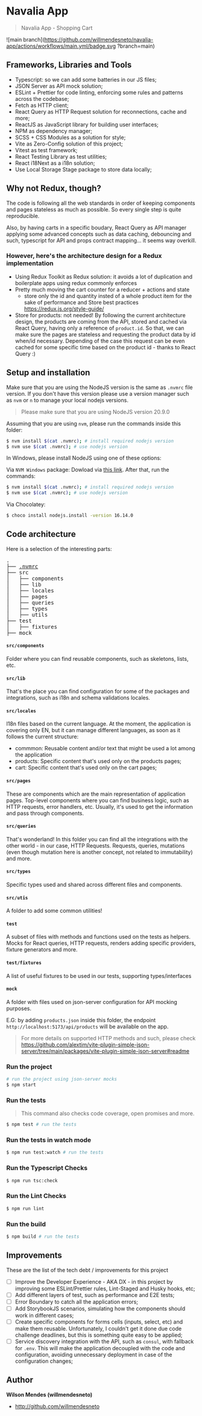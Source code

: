 # Navalia App

> Navalia App - Shopping Cart

![main branch](https://github.com/willmendesneto/navalia-app/actions/workflows/main.yml/badge.svg
?branch=main)

## Frameworks, Libraries and Tools

- Typescript: so we can add some batteries in our JS files;
- JSON Server as API mock solution;
- ESLint + Prettier for code linting, enforcing some rules and patterns across the codebase;
- Fetch as HTTP client;
- React Query as HTTP Request solution for reconnections, cache and more;
- ReactJS as JavaScript library for building user interfaces;
- NPM as dependency manager;
- SCSS + CSS Modules as a solution for style;
- Vite as Zero-Config solution of this project;
- Vitest as test framework;
- React Testing Library as test utilities;
- React i18Next as a i18n solution;
- Use Local Storage Stage package to store data locally;

## Why not Redux, though?

The code is following all the web standards in order of keeping components and pages stateless as much as possible. So every single step is quite reproducible.

Also, by having carts in a specific boudary, React Query as API manager applying some advanced concepts such as data caching, debouncing and such, typescript for API and props contract mapping... it seems way overkill.

### However, here's the architecture design for a Redux implementation

- Using Redux Toolkit as Redux solution: it avoids a lot of duplication and boilerplate apps using redux commonly enforces
- Pretty much moving the cart counter for a reducer + actions and state
  - store only the id and quantity insted of a whole product item for the sake of performance and Store best practices https://redux.js.org/style-guide/
- Store for products: not needed! By following the current architecture design, the products are coming from the API, stored and cached via React Query, having only a reference of `product.id`. So that, we can make sure the pages are stateless and requesting the product data by id when/id necessary. Depending of the case this request can be even cached for some specific time based on the product id - thanks to React Query :) 

## Setup and installation

Make sure that you are using the NodeJS version is the same as `.nvmrc` file version. If you don't have this version please use a version manager such as `nvm` or `n` to manage your local nodejs versions.

> Please make sure that you are using NodeJS version 20.9.0

Assuming that you are using `nvm`, please run the commands inside this folder:

```bash
$ nvm install $(cat .nvmrc); # install required nodejs version
$ nvm use $(cat .nvmrc); # use nodejs version
```

In Windows, please install NodeJS using one of these options:

Via `NVM Windows` package: Dowload via [this link](https://github.com/coreybutler/nvm-windows). After that, run the commands:

```bash
$ nvm install $(cat .nvmrc); # install required nodejs version
$ nvm use $(cat .nvmrc); # use nodejs version
```

Via Chocolatey:

```bash
$ choco install nodejs.install -version 16.14.0
```

## Code architecture

Here is a selection of the interesting parts:

<pre>
.
├── <a href="#nvmrc" title=".nvmrc file">.nvmrc</a>
├── src
│   ├── components
│   ├── lib
│   ├── locales
│   ├── pages
│   ├── queries
│   ├── types
│   ├── utils
├── test
│   ├── fixtures
├── mock
</pre>

#### `src/components`

Folder where you can find reusable components, such as skeletons, lists, etc.

#### `src/lib`

That's the place you can find configuration for some of the packages and integrations, such as i18n and schema validations locales.

#### `src/locales`

I18n files based on the current language. At the moment, the application is covering only EN, but it can manage different languages, as soon as it follows the current structure:

- commmon: Reusable content and/or text that might be used a lot among the application
- products: Specific content that's used only on the products pages;
- cart: Specific content that's used only on the cart pages;

#### `src/pages`

These are components which are the main representation of application pages. Top-level components where you can find business logic, such as HTTP requests, error handlers, etc. Usually, it's used to get the information and pass through components.

#### `src/queries`

That's wonderland! In this folder you can find all the integrations with the other world - in our case, HTTP Requests. Requests, queries, mutations (even though mutation here is another concept, not related to immutability) and more.

#### `src/types`

Specific types used and shared across different files and components.

#### `src/utis`

A folder to add some common utilities!

#### `test`

A subset of files with methods and functions used on the tests as helpers. Mocks for React queries, HTTP requests, renders adding specific providers, fixture generators and more.

#### `test/fixtures`

A list of useful fixtures to be used in our tests, supporting types/interfaces


#### `mock`

A folder with files used on json-server configuration for API mocking purposes. 

E.G: by adding `products.json` inside this folder, the endpoint `http://localhost:5173/api/products` will be available on the app.

> For more details on supported HTTP methods and such, please check https://github.com/alextim/vite-plugin-simple-json-server/tree/main/packages/vite-plugin-simple-json-server#readme 

### Run the project

```bash
# run the project using json-server mocks
$ npm start
```

### Run the tests

> This command also checks code coverage, open promises and more.

```bash
$ npm test # run the tests
```

### Run the tests in watch mode

```bash
$ npm run test:watch # run the tests
```

### Run the Typescript Checks

```bash
$ npm run tsc:check
```

### Run the Lint Checks

```bash
$ npm run lint
```

### Run the build

```bash
$ npm build # run the tests
```

## Improvements

These are the list of the tech debt / improvements for this project

- [ ] Improve the Developer Experience - AKA DX - in this project by improving some ESLint/Prettier rules, Lint-Staged and Husky hooks, etc;
- [ ] Add different layers of test, such as performance and E2E tests;
- [ ] Error Boundary to catch all the application errors;
- [ ] Add StorybookJS scenarios, simulating how the components should work in different cases;
- [ ] Create specific components for forms cells (inputs, select, etc) and make them reusable. Unfortunately, I couldn't get it done due code challenge deadlines, but this is something quite easy to be applied;
- [ ] Service discovery integration with the API, such as `consul`, with fallback for `.env`. This will make the application decoupled with the code and configuration, avoiding unnecessary deployment in case of the configuration changes;

## Author

**Wilson Mendes (willmendesneto)**

- <http://github.com/willmendesneto>
